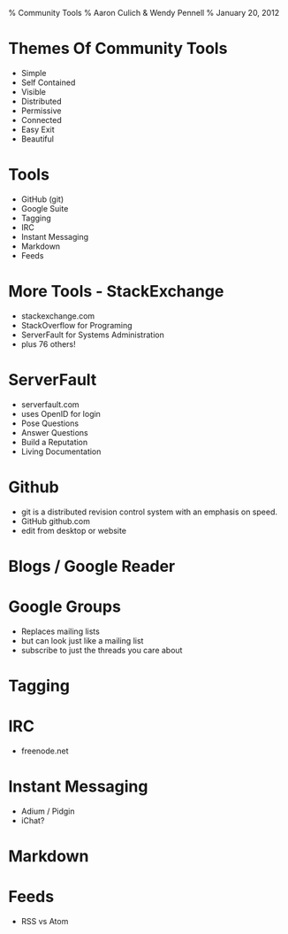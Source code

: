 % Community Tools
% Aaron Culich & Wendy Pennell
% January 20, 2012

Themes Of Community Tools
====================
- Simple
- Self Contained
- Visible
- Distributed
- Permissive
- Connected
- Easy Exit
- Beautiful

Tools
====================
- GitHub (git)
- Google Suite
- Tagging
- IRC
- Instant Messaging
- Markdown
- Feeds

More Tools - StackExchange
====================
- stackexchange.com
- StackOverflow for Programing
- ServerFault for Systems Administration
- plus 76 others!

ServerFault
=============
- serverfault.com
- uses OpenID for login
- Pose Questions
- Answer Questions
- Build a Reputation
- Living Documentation

Github
======
- git is a distributed revision control system with an emphasis on speed.
- GitHub github.com
- edit from desktop or website

Blogs / Google Reader
=====================

Google Groups
=============
- Replaces mailing lists
- but can look just like a mailing list
- subscribe to just the threads you care about

Tagging
=======

IRC
===
- freenode.net

Instant Messaging
=================
- Adium / Pidgin
- iChat?

Markdown
========

Feeds
=====
- RSS vs Atom
